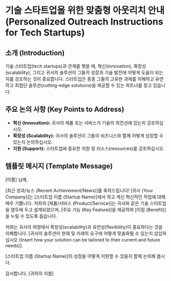 # 기술 스타트업을 위한 맞춤형 아웃리치 안내 (Personalized Outreach Instructions for Tech Startups)

## 소개 (Introduction)
기술 스타트업(tech startups)과 관계를 맺을 때, 혁신(innovation), 확장성(scalability), 그리고 귀사의 솔루션이 그들의 성장과 기술 발전에 어떻게 도움이 되는지를 강조하는 것이 중요합니다. 스타트업은 종종 그들의 고유한 과제를 이해하고 유연하고 최첨단 솔루션(cutting-edge solutions)을 제공할 수 있는 파트너를 찾고 있습니다.

## 주요 논의 사항 (Key Points to Address)
- **혁신 (Innovation):** 귀사의 제품 또는 서비스가 기술의 최전선에 있는지 강조하십시오.
- **확장성 (Scalability):** 귀사의 솔루션이 그들의 비즈니스와 함께 어떻게 성장할 수 있는지 논의하십시오.
- **지원 (Support):** 스타트업에 중요한 지원 및 리소스(resources)를 강조하십시오.

## 템플릿 메시지 (Template Message)
[이름] 님께,

[최근 성과/뉴스 (Recent Achievement/News)]를 축하드립니다! [귀사 (Your Company)]는 [스타트업 이름 (Startup Name)]에서 하고 계신 혁신적인 작업에 대해 매우 기쁩니다. 저희의 [제품/서비스 (Product/Service)]는 귀사와 같은 기술 스타트업을 염두에 두고 설계되었으며, [주요 기능 (Key Feature)]을 제공하여 [이점 (Benefit)]을 누릴 수 있도록 돕습니다.

저희는 귀사의 여정에서 확장성(scalability)과 유연성(flexibility)이 중요하다는 것을 이해합니다. [귀사의 솔루션이 현재 및 미래의 요구에 어떻게 맞춤화될 수 있는지 삽입하십시오 (Insert how your solution can be tailored to their current and future needs)].

[스타트업 이름 (Startup Name)]의 성장을 어떻게 지원할 수 있을지 함께 논의해 봅시다.

감사합니다.
[귀하의 이름]